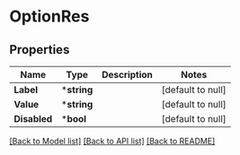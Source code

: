# OptionRes

## Properties
Name | Type | Description | Notes
------------ | ------------- | ------------- | -------------
**Label** | ***string** |  | [default to null]
**Value** | ***string** |  | [default to null]
**Disabled** | ***bool** |  | [default to null]

[[Back to Model list]](../README.md#documentation-for-models) [[Back to API list]](../README.md#documentation-for-api-endpoints) [[Back to README]](../README.md)


